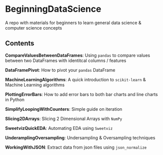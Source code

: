# BeginningDataScience
A repo with materials for beginners to learn general data science & computer science concepts

## Contents

**CompareValuesBetweenDataFrames**: Using `pandas` to compare values between two DataFrames with identitcal columns / features

**DataFramePivot**: How to pivot your `pandas` DataFrame

**MachineLearningAlgorithms**: A quick introduction to `scikit-learn` & Machine Learning algorithms

**PlottingErrorBars**: How to add error bars to both bar charts and line charts in Python

**SimplifyLoopingWithCounters**: Simple guide on iteration

**Slicing2DArrays**: Slicing 2 Dimensional Arrays with `NumPy`

**SweetvizQuickEDA**: Automating EDA using `Sweetviz`

**UnderamplingOversampling**: Undersampling & Oversampling techniques

**WorkingWithJSON**: Extract data from json files using `json_normalize`
